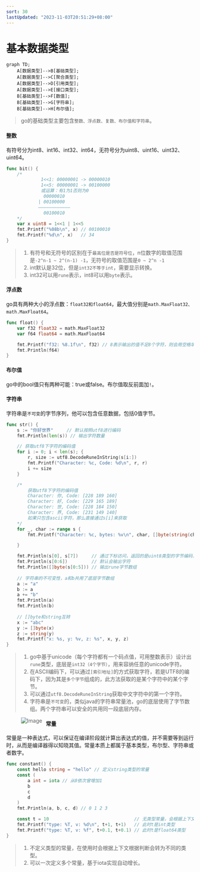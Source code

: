 ```yaml
---
sort: 30
lastUpdated: "2023-11-03T20:51:29+08:00"
---
```

# 基本数据类型

```mermaid
graph TD;
    A[数据类型]-->B[基础类型];
    A[数据类型]-->C[聚合类型];
    A[数据类型]-->D[引用类型];
    A[数据类型]-->E[接口类型];
    B[基础类型]-->F[数值];
    B[基础类型]-->G[字符串];
    B[基础类型]-->H[布尔值];
```


> go的基础类型主要包含`整数、浮点数、复数、布尔值和字符串`。

#### 整数

有符号分为int8、int16、int32、int64，无符号分为uint8、uint16、uint32、uint64。

```go
func bit() {
	/*
			 1<<1: 00000001 -> 00000010
			 1<<5: 00000001 -> 00100000
			 或运算：有1为1否则为0
			  00000010
			| 00100000
			————————————
		      00100010
	*/
	var x uint8 = 1<<1 | 1<<5
	fmt.Printf("%08b\n", x) // 00100010
	fmt.Printf("%d\n", x)   // 34
}
```



> 1. 有符号和无符号的区别在于`最高位是否是符号位`，n位数字的取值范围是`-2^n-1 ~ 2^(n-1) -1`，无符号的取值范围是`0 ~ 2^n -1`
> 2. int默认是32位，但是`int32不等于int`，需要显示转换。
> 3. int32可以用`rune`表示，int8可以用`byte`表示。

#### 浮点数

go具有两种大小的浮点数：`float32和float64`，最大值分别是`math.MaxFloat32、math.MaxFloat64`。

```go
func float() {
	var f32 float32 = math.MaxFloat32
	var f64 float64 = math.MaxFloat64

	fmt.Printf("f32: %8.1f\n", f32) // 8表示输出的值不足8个字符，则会用空格填充 1表示保留小数点后1位
	fmt.Println(f64)
}
```

#### 布尔值

go中的bool值只有两种可能：true或false。布尔值取反前面加`!`。

#### 字符串

字符串是`不可变`的字节序列，他可以包含任意数据，包括0值字节。

```go
func str() {
	s := "你好世界"     // 默认按照utf8进行编码
	fmt.Println(len(s)) // 输出字符数量

	// 获取utf8下字符的编码值
	for i := 0; i < len(s); {
		r, size := utf8.DecodeRuneInString(s[i:])
		fmt.Printf("Character: %c, Code: %d\n", r, r)
		i += size
	}

	/*
		获取utf8下字符的编码值
		Character: 你, Code: [228 189 160]
		Character: 好, Code: [229 165 189]
		Character: 世, Code: [228 184 150]
		Character: 界, Code: [231 149 140]
		如果只包含ascii字符，那么直接通过s[i]来获取
	*/
	for _, char := range s {
		fmt.Printf("Character: %c, bytes: %v\n", char, []byte(string(char)))

	}

	fmt.Println(s[0], s[7])     // 通过下标访问，返回的是uint8类型的字节编码，即228和184
	fmt.Println(s[0:6])         // 默认会输出字符
	fmt.Println([]byte(s[0:5])) // 输出rune字节数组
	
	// 字符串的不可变性，a和b共用了底层字节数组
	a := "a"
	b := a
	a += "b"
	fmt.Println(a)
	fmt.Println(b)
    
    // []byte和string互转
    x := "abc"
	y := []byte(x)
	z := string(y)
	fmt.Printf("x: %s, y: %v, z: %s", x, y, z)
}
```

> 1. go中基于unicode（每个字符都有一个码点值，可用整数表示）设计出`rune`类型，底层是`int32（4个字节）`，用来容纳任意的unicode字符。
> 2. 在ASCII编码下，可以通过`[索引地址]`的方式获取字符，若是UTF8的编码下，因为其是`多个字节`组成的，此方法获取的是某个字符中的某个字节。
> 3. 可以通过`utf8.DecodeRuneInString`获取中文字符中的第一个字符。
> 4. 字符串是`不可变`的，类似java的字符串常量池，go的底层使用了字节数组。两个字符串可以安全的共用同一段底层内存。
>
> <img src="https://images.leejay.top:9000/images/2025/01/21/96f48207-2176-4dda-bdec-93adcef48729.png" alt="Image" style="float: left; margin-right: 10px;">

#### 常量

常量是一种表达式，可以保证在编译阶段就计算出表达式的值，并不需要等到运行时，从而是编译器得以知晓其值。常量本质上都属于基本类型，布尔型、字符串或者数字。

```go
func constant() {
	const hello string = "hello" // 定义string类型的常量
	const (
		a int = iota // 从0依次曾增加1
		b
		c
		d
	)
	fmt.Println(a, b, c, d) // 0 1 2 3

	const t = 10                                // 无类型常量，会根据上下文确认转为不同的类型
	fmt.Printf("type: %T, v: %d\n", t+1, t+1)   // 此时t是int类型
	fmt.Printf("type: %T, v: %f", t+0.1, t+0.1) // 此时t是float64类型
}
```

> 1. 不定义类型的常量，在使用时会根据上下文根据判断会转为不同的类型。
> 2. 可以一次定义多个常量，基于iota实现自动增长。